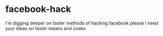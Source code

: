 # facebook-hack
i'm digging deeper on faster methods of hacking facebook
please i need your ideas on faster means
and codes
